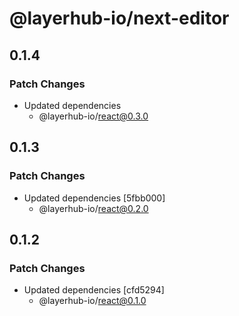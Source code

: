 # @layerhub-io/next-editor

## 0.1.4

### Patch Changes

- Updated dependencies
  - @layerhub-io/react@0.3.0

## 0.1.3

### Patch Changes

- Updated dependencies [5fbb000]
  - @layerhub-io/react@0.2.0

## 0.1.2

### Patch Changes

- Updated dependencies [cfd5294]
  - @layerhub-io/react@0.1.0
